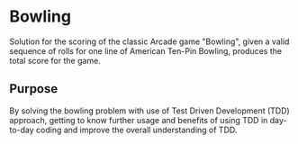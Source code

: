 # Bowling

Solution for the scoring of the classic Arcade game "Bowling", given a valid sequence of rolls for one line of American Ten-Pin Bowling, produces the total score for the game.

## Purpose

By solving the bowling problem with use of Test Driven Development (TDD) approach, getting to know further usage and benefits of using TDD in day-to-day coding and improve the overall understanding of TDD.